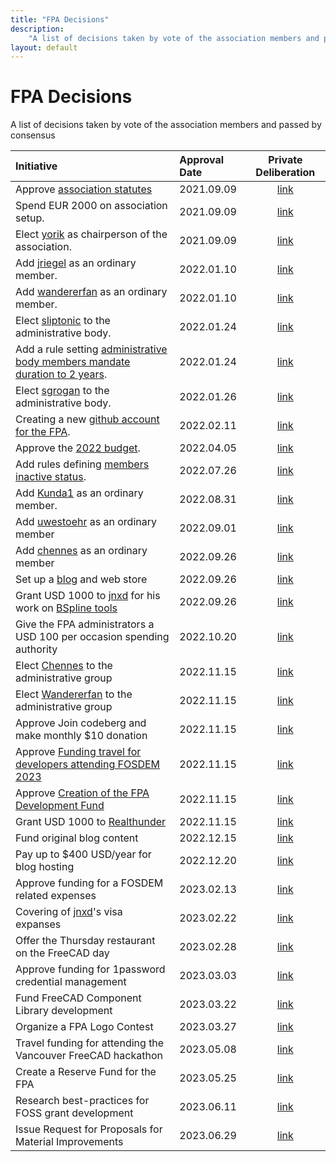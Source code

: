 ```yaml
---
title: "FPA Decisions"
description:
    "A list of decisions taken by vote of the association members and passed by consensus."
layout: default
---
```


# FPA Decisions

A list of decisions taken by vote of the association members and passed by consensus

| Initiative                                                                                                                                                                                     | Approval Date | Private Deliberation                                                                                                                                                          |
|:---------------------------------------------------------------------------------------------------------------------------------------------------------------------------------------------- |:------------- |:-----------------------------------------------------------------------------------------------------------------------------------------------------------------------------:|
| Approve [association statutes](../corporate/statutes.md)                                                                                                                                       | 2021.09.09    | [link](https://forum.freecadweb.org/viewtopic.php?f=41&t=61551&sid=f1137ee6163a6c8cf8b13421a003f4dd)                                                                          |
| Spend EUR 2000 on association setup.                                                                                                                                                           | 2021.09.09    | [link](https://forum.freecadweb.org/viewtopic.php?f=41&t=61552https://forum.freecadweb.org/viewtopic.php?f=41&t=61552https://forum.freecadweb.org/viewtopic.php?f=41&t=61552) |
| Elect [yorik](https://forum.freecadweb.org/memberlist.php?mode=viewprofile&u=68) as chairperson of the association.                                                                            | 2021.09.09    | [link](https://forum.freecadweb.org/viewtopic.php?f=41&t=61554)                                                                                                               |
| Add [jriegel](https://forum.freecadweb.org/memberlist.php?mode=viewprofile&u=67) as an ordinary member.                                                                                        | 2022.01.10    | [link](https://forum.freecadweb.org/viewtopic.php?f=43&t=65497)                                                                                                               |
| Add [wandererfan](https://forum.freecadweb.org/memberlist.php?mode=viewprofile&u=1375) as an ordinary member.                                                                                  | 2022.01.10    | [link](https://forum.freecadweb.org/viewtopic.php?f=43&t=65498)                                                                                                               |
| Elect [sliptonic](https://forum.freecadweb.org/memberlist.php?mode=viewprofile&u=708) to the administrative body.                                                                              | 2022.01.24    | [link](https://forum.freecadweb.org/viewtopic.php?f=43&t=65196)                                                                                                               |
| Add a rule setting [administrative body members mandate duration to 2 years](./rules#administrative-body-mandate-duration).                                                                    | 2022.01.24    | [link]()                                                                                                                                                                      |
| Elect [sgrogan](https://forum.freecadweb.org/memberlist.php?mode=viewprofile&u=4252) to the administrative body.                                                                               | 2022.01.26    | [link](https://forum.freecadweb.org/viewtopic.php?f=43&t=65254)                                                                                                               |
| Creating a new [github account for the FPA](https://github.com/FreeCAD/FPA).                                                                                                                   | 2022.02.11    | [link](https://forum.freecadweb.org/viewtopic.php?f=43&t=65951)                                                                                                               |
| Approve the [2022 budget](https://github.com/FreeCAD/FPA/blob/main/budgets/2022.md).                                                                                                           | 2022.04.05    | [link]()                                                                                                                                                                      |
| Add rules defining [members inactive status](./process/rules#call-for-members-to-re-confirm).                                                                                                  | 2022.07.26    | [link](https://forum.freecadweb.org/viewtopic.php?f=43&t=70238)                                                                                                               |
| Add [Kunda1](https://forum.freecadweb.org/memberlist.php?mode=viewprofile&u=12229) as an ordinary member.                                                                                      | 2022.08.31    | [link](https://forum.freecadweb.org/viewtopic.php?f=43&t=71114)                                                                                                               |
| Add [uwestoehr](https://forum.freecadweb.org/memberlist.php?mode=viewprofile&u=23505) as an ordinary member                                                                                    | 2022.09.01    | [link](https://forum.freecadweb.org/viewtopic.php?f=43&t=71115)                                                                                                               |
| Add [chennes](https://forum.freecadweb.org/memberlist.php?mode=viewprofile&u=11959) as an ordinary member                                                                                      | 2022.09.26    | [link](https://forum.freecadweb.org/viewtopic.php?f=43&t=71840)                                                                                                               |
| Set up a [blog](https://blog.freecad.org) and web store                                                                                                                                        | 2022.09.26    | [link](https://forum.freecadweb.org/viewtopic.php?f=43&t=70552)                                                                                                               |
| Grant USD 1000 to [jnxd](https://forum.freecadweb.org/memberlist.php?mode=viewprofile&u=5734) for his work on [BSpline tools](https://forum.freecadweb.org/viewtopic.php?f=9&t=71130&p=628543) | 2022.09.26    | [link](https://forum.freecadweb.org/viewtopic.php?f=43&t=71842)                                                                                                               |
| Give the FPA administrators a USD 100 per occasion spending authority                                                                                                                          | 2022.10.20    | [link](https://forum.freecadweb.org/viewtopic.php?f=43&t=72074)                                                                                                               |
| Elect [Chennes](https://forum.freecadweb.org/memberlist.php?mode=viewprofile&u=11959) to the administrative group                                                                              | 2022.11.15    | [link](https://forum.freecadweb.org/viewtopic.php?f=43&t=73351)                                                                                                               |
| Elect [Wandererfan](https://forum.freecadweb.org/memberlist.php?mode=viewprofile&u=1375) to the administrative group                                                                           | 2022.11.15    | [link](https://forum.freecadweb.org/viewtopic.php?f=43&t=73352)                                                                                                               |
| Approve Join codeberg and make monthly $10 donation                                                                                                                                            | 2022.11.15    | [link](https://forum.freecadweb.org/viewtopic.php?f=43&t=71841)                                                                                                               |
| Approve [Funding travel for developers attending FOSDEM 2023]()                                                                                                                                | 2022.11.15    | [link](https://forum.freecadweb.org/viewtopic.php?f=43&t=72953)                                                                                                               |
| Approve [Creation of the FPA Development Fund]()                                                                                                                                               | 2022.11.15    | [link](https://forum.freecadweb.org/viewtopic.php?f=43&t=71849)                                                                                                               |
| Grant USD 1000 to [Realthunder](https://forum.freecadweb.org/memberlist.php?mode=viewprofile&u=12167)                                                                                          | 2022.11.15    | [link](https://forum.freecadweb.org/viewtopic.php?f=43&t=72792)                                                                                                               |
| Fund original blog content                                                                                                                                                                     | 2022.12.15    | [link](https://forum.freecad.org/viewtopic.php?t=73307)                                                                                                                       |
| Pay up to $400 USD/year for blog hosting                                                                                                                                                       | 2022.12.20    | [link](https://forum.freecad.org/viewtopic.php?t=74347)                                                                                                                       |
| Approve funding for a FOSDEM related expenses                                                                                                                                                  | 2023.02.13    | [link](https://forum.freecad.org/viewtopic.php?t=73687)                                                                                                                       |
| Covering of [jnxd](https://forum.freecadweb.org/memberlist.php?mode=viewprofile&u=5734)'s visa expanses                                                                                        | 2023.02.22    | [link](https://forum.freecad.org/viewtopic.php?t=74663)                                                                                                                       |
| Offer the Thursday restaurant on the FreeCAD day                                                                                                                                               | 2023.02.28    | [link](https://forum.freecad.org/viewtopic.php?t=76059)                                                                                                                       |
| Approve funding for 1password credential management                                                                                                                                            | 2023.03.03    | [link](https://forum.freecad.org/viewtopic.php?t=75308)                                                                                                                       |
| Fund FreeCAD Component Library development                                                                                                                                                     | 2023.03.22    | [link](https://forum.freecad.org/viewtopic.php?t=75491)                                                                                                                       |
| Organize a FPA Logo Contest                                                                                                                                                                    | 2023.03.27    | [link](https://forum.freecad.org/viewtopic.php?t=77030)                                                                                                                       |
| Travel funding for attending the Vancouver FreeCAD hackathon                                                                                                                                   | 2023.05.08    | [link](https://forum.freecad.org/viewtopic.php?t=78205)                                                                                                                       |
| Create a Reserve Fund for the FPA                                                                                                                                                              | 2023.05.25    | [link](https://forum.freecad.org/viewtopic.php?t=78213)                                                                                                                       |
| Research best-practices for FOSS grant development                                                                                                                                             | 2023.06.11    | [link](https://forum.freecad.org/viewtopic.php?t=78936)                                                                                                                       |
| Issue Request for Proposals for Material Improvements                                                                                                                                          | 2023.06.29    | [link](https://forum.freecad.org/viewtopic.php?t=78961)                                                                                                                       |
